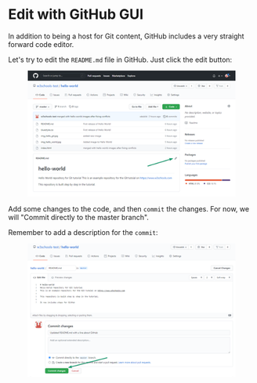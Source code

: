 # Edit with GitHub GUI

In addition to being a host for Git content, GitHub includes a very straight forward code editor.

Let's try to edit the `README.md` file in GitHub. Just click the edit button:

<figure><img src="../../.gitbook/assets/image.png" alt=""><figcaption></figcaption></figure>

Add some changes to the code, and then `commit` the changes. For now, we will "Commit directly to the master branch".

Remember to add a description for the `commit`:

<figure><img src="../../.gitbook/assets/image (1).png" alt=""><figcaption></figcaption></figure>
